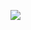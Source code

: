 ![](https://zh.wikipedia.org/wiki/%E7%BA%A2%E9%BB%91%E6%A0%91#/media/File:Red-black_tree_example.svg)

